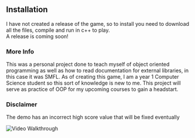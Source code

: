 ## Installation

I have not created a release of the game, so to install you need to download all the files, compile and run in c++ to play. <br>
A release is coming soon!

### More Info

This was a personal project done to teach myself of object oriented programming as well as how to read documentation for external libraries, 
in this case it was SMFL. As of creating this game, I am a year 1 Computer Science student so this sort of knowledge is new to me. This
project will serve as practice of OOP for my upcoming courses to gain a headstart.


### Disclaimer
The demo has an incorrect high score value that will be fixed eventually

<img src='https://imgur.com/gLeRpp6.gif' title='Video Walkthrough' width='' alt='Video Walkthrough' />

